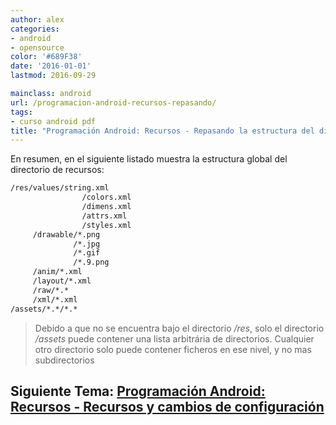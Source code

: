```yaml
---
author: alex
categories:
- android
- opensource
color: '#689F38'
date: '2016-01-01'
lastmod: 2016-09-29

mainclass: android
url: /programacion-android-recursos-repasando/
tags:
- curso android pdf
title: "Programación Android: Recursos - Repasando la estructura del directorio de recursos"
---
```


En resumen, en el siguiente listado muestra la estructura global del directorio de recursos:

```bash
/res/values/string.xml
                /colors.xml
                /dimens.xml
                /attrs.xml
                /styles.xml
     /drawable/*.png
              /*.jpg
              /*.gif
              /*.9.png
     /anim/*.xml
     /layout/*.xml
     /raw/*.*
     /xml/*.xml
/assets/*.*/*.*
```

> Debido a que no se encuentra bajo el directorio <i>/res</i>, solo el directorio<i> /assets</i> puede contener una lista arbitrária de directorios. Cualquier otro directorio solo puede contener ficheros en ese nivel, y no mas subdirectorios

## Siguiente Tema: [Programación Android: Recursos - Recursos y cambios de configuración][1]

 [1]: https://elbauldelprogramador.com/programacion-android-recursos-recursos/
